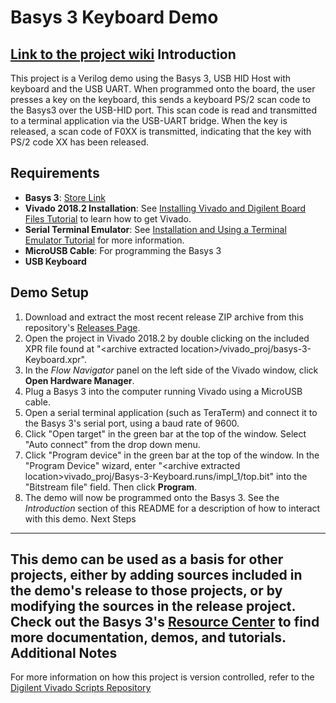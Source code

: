 Basys 3 Keyboard Demo
==============
 [Link to the project wiki](https://reference.digilentinc.com/learn/programmable-logic/tutorials/basys-3-keyboard-demo/start)
Introduction
--------------
This project is a Verilog demo using the Basys 3, USB HID Host with keyboard and the USB UART. When programmed onto the board, the user presses a key on the keyboard, this sends a keyboard PS/2 scan code to the Basys3 over the USB-HID port. This scan code is read and transmitted to a terminal application via the USB-UART bridge. When the key is released, a scan code of F0XX is transmitted, indicating that the key with PS/2 code XX has been released.
 
 Requirements
--------------
* **Basys 3**: [Store Link](https://store.digilentinc.com/basys-3-artix-7-fpga-trainer-board-recommended-for-introductory-users/)
* **Vivado 2018.2 Installation**: See [Installing Vivado and Digilent Board Files Tutorial](https://reference.digilentinc.com/vivado/installing-vivado/start) to learn how to get Vivado.
* **Serial Terminal Emulator**: See [Installation and Using a Terminal Emulator Tutorial](https://reference.digilentinc.com/learn/programmable-logic/tutorials/tera-term) for more information.
* **MicroUSB Cable**: For programming the Basys 3
* **USB Keyboard**

 Demo Setup
--------------
1. Download and extract the most recent release ZIP archive from this repository's [Releases Page](https://github.com/Digilent/Basys-3-Keyboard/releases).
2. Open the project in Vivado 2018.2 by double clicking on the included XPR file found at "\<archive extracted location\>/vivado_proj/basys-3-Keyboard.xpr".
3. In the *Flow Navigator* panel on the left side of the Vivado window, click **Open Hardware Manager**.
4. Plug a Basys 3 into the computer running Vivado using a MicroUSB cable.
5. Open a serial terminal application (such as TeraTerm) and connect it to the Basys 3's serial port, using a baud rate of 9600.
6. Click "Open target" in the green bar at the top of the window. Select "Auto connect" from the drop down menu.
7. Click "Program device" in the green bar at the top of the window. In the "Program Device" wizard, enter "\<archive extracted location\>vivado_proj/Basys-3-Keyboard.runs/impl_1/top.bit" into the "Bitstream file" field. Then click **Program**.
8. The demo will now be programmed onto the Basys 3. See the *Introduction* section of this README for a description of how to interact with this demo.
 Next Steps
--------------
This demo can be used as a basis for other projects, either by adding sources included in the demo's release to those projects, or by modifying the sources in the release project. Check out the Basys 3's [Resource Center](https://reference.digilentinc.com/reference/programmable-logic/basys-3/start?redirect=1) to find more documentation, demos, and tutorials.
 Additional Notes
--------------
For more information on how this project is version controlled, refer to the [Digilent Vivado Scripts Repository](https://github.com/digilent/digilent-vivado-scripts)
